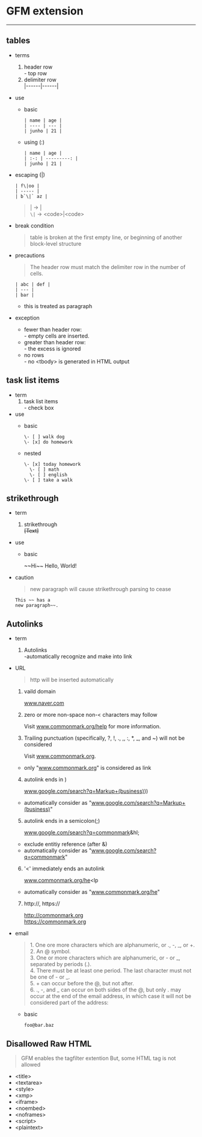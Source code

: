 # GFM extension  
----  
## tables   
- terms  
  1. header row  
    \- top row
  2. delimiter row  
    |------|------|
- use  
  - basic
    
        | name | age |  
        | ---- | --- |  
        | junho | 21 |  
  
  - using (:)  

        | name | age |  
        | :-: | ---------: |  
        | junho | 21 |       
- escaping (\|)  

      | f\|oo |
      | ----- |  
      | b`\|` az |  
    
  > \| -> |  
  > `\|` -> \<code>|\<code>  
- break condition  
  > table is broken at the first empty line, or beginning of another block-level structure  
  
- precautions  
  >The header row must match the delimiter row in the number of cells.  

      | abc | def |  
      | --- |  
      | bar |  
  - this is treated as paragraph  
- exception  
  - fewer than header row:  
    \- empty cells are inserted.  
  - greater than header row:  
    \- the excess is ignored  
  - no rows  
    \- no \<tbody> is generated in HTML output  
## task list items
- term  
  1. task list items  
    \- check box  
- use  
  - basic 
       
        \- [ ] walk dog   
        \- [x] do homework  
  - nested
          
        \- [x] today homework  
          \- [ ] math  
          \- [ ] english  
        \- [ ] take a walk  
      
## strikethrough  
- term  
  1. strikethrough  
    ~~[Text]~~  
- use  
   - basic
          
        \~~Hi\~~ Hello, World!  
- caution  
  > new paragraph will cause strikethrough parsing to cease  
   
      This ~~ has a  
      new paragraph~~.  
## Autolinks  
- term  
  1. Autolinks  
    \-automatically recognize and make into link  
- URL  
  > http will be inserted automatically  
  1. vaild domain  
  
        www.naver.com    
  2. zero or more non-space non-< characters may follow  
        
        Visit www.commonmark.org/help for more information.  
  3. Trailing punctuation (specifically, ?, !, ., ,, :, *, _, and ~) will not be considered  
        
        Visit www.commonmark.org.  
    - only "www.commonmark.org" is considered as link
  4. autolink ends in )  

        www.google.com/search?q=Markup+(business)))  
    - automatically consider as "www.google.com/search?q=Markup+(business)"  
  
  5. autolink ends in a semicolon(;)  
  
        www.google.com/search?q=commonmark&hl;  
    - exclude entitiy reference (after &)  
    - automatically consider as "www.google.com/search?q=commonmark"  
  6. '<' immediately ends an autolink  

        www.commonmark.org/he<lp  
    - automatically consider as "www.commonmark.org/he"   
  7. http://, https://  
  
        http://commonmark.org  
        https://commonmark.org  
        
- email
  >1\. One ore more characters which are alphanumeric, or ., -, _, or +.  
  >2. An @ symbol.   
  >3. One or more characters which are alphanumeric, or - or _, separated by periods (.).    
  >4. There must be at least one period. The last character must not be one of - or _.     
  >5. + can occur before the @, but not after.     
  >6. ., -, and _ can occur on both sides of the @, but only . may occur at the end of the email address, in which case it will not be considered part of the address:  
    
  - basic  
  
        foo@bar.baz  
  
## Disallowed Raw HTML
>GFM enables the tagfilter extention
>But, some HTML tag is not allowed
  - \<title>
  - \<textarea>
  - \<style>
  - \<xmp>
  - \<iframe>
  - \<noembed>
  - \<noframes>
  - \<script>
  - \<plaintext>
